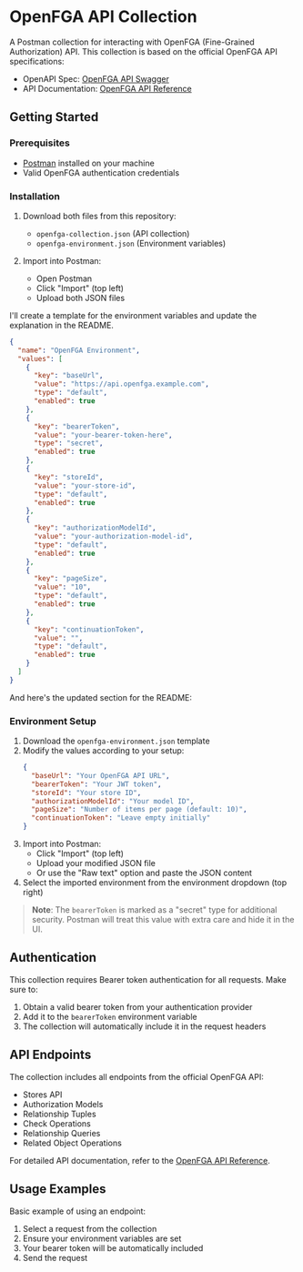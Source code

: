 # OpenFGA API Collection

A Postman collection for interacting with OpenFGA (Fine-Grained Authorization) API. This collection is based on the official OpenFGA API specifications:
- OpenAPI Spec: [OpenFGA API Swagger](https://raw.githubusercontent.com/openfga/api/main/docs/openapiv2/apidocs.swagger.json)
- API Documentation: [OpenFGA API Reference](https://openfga.dev/api/service)

## Getting Started

### Prerequisites
- [Postman](https://www.postman.com/downloads/) installed on your machine
- Valid OpenFGA authentication credentials

### Installation

1. Download both files from this repository:
   - `openfga-collection.json` (API collection)
   - `openfga-environment.json` (Environment variables)

2. Import into Postman:
   - Open Postman
   - Click "Import" (top left)
   - Upload both JSON files

I'll create a template for the environment variables and update the explanation in the README.

```json
{
  "name": "OpenFGA Environment",
  "values": [
    {
      "key": "baseUrl",
      "value": "https://api.openfga.example.com",
      "type": "default",
      "enabled": true
    },
    {
      "key": "bearerToken",
      "value": "your-bearer-token-here",
      "type": "secret",
      "enabled": true
    },
    {
      "key": "storeId",
      "value": "your-store-id",
      "type": "default",
      "enabled": true
    },
    {
      "key": "authorizationModelId",
      "value": "your-authorization-model-id",
      "type": "default",
      "enabled": true
    },
    {
      "key": "pageSize",
      "value": "10",
      "type": "default",
      "enabled": true
    },
    {
      "key": "continuationToken",
      "value": "",
      "type": "default",
      "enabled": true
    }
  ]
}
```

And here's the updated section for the README:

### Environment Setup

1. Download the `openfga-environment.json` template
2. Modify the values according to your setup:
   ```json
   {
     "baseUrl": "Your OpenFGA API URL",
     "bearerToken": "Your JWT token",
     "storeId": "Your store ID",
     "authorizationModelId": "Your model ID",
     "pageSize": "Number of items per page (default: 10)",
     "continuationToken": "Leave empty initially"
   }
   ```
3. Import into Postman:
   - Click "Import" (top left)
   - Upload your modified JSON file
   - Or use the "Raw text" option and paste the JSON content
4. Select the imported environment from the environment dropdown (top right)

> **Note**: The `bearerToken` is marked as a "secret" type for additional security. Postman will treat this value with extra care and hide it in the UI.

## Authentication

This collection requires Bearer token authentication for all requests. Make sure to:
1. Obtain a valid bearer token from your authentication provider
2. Add it to the `bearerToken` environment variable
3. The collection will automatically include it in the request headers

## API Endpoints

The collection includes all endpoints from the official OpenFGA API:
- Stores API
- Authorization Models
- Relationship Tuples
- Check Operations
- Relationship Queries
- Related Object Operations

For detailed API documentation, refer to the [OpenFGA API Reference](https://openfga.dev/api/service).

## Usage Examples

Basic example of using an endpoint:
1. Select a request from the collection
2. Ensure your environment variables are set
3. Your bearer token will be automatically included
4. Send the request
